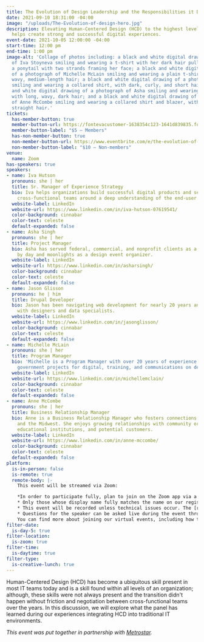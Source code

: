```yaml
---
title: The Evolution of Design Leadership and the Responsibilities it Demands
date: 2021-09-10 18:31:00 -04:00
image: "/uploads/The-Evolution-of-design-hero.jpg"
description: Elevating Human-Centered Design (HCD) to the highest levels of an organization
  helps create strong and successful digital experiences.
event-date: 2021-10-05 12:00:00 -04:00
start-time: 12:00 pm
end-time: 1:00 pm
image-alt: 'Collage of photos including: a black and white digital drawing of a photograph
  of Iva Stoyneva smiling and wearing a t-shirt with her dark hair pulled back into
  a ponytail with two strands framing her face; a black and white digital drawing
  of a photograph of Michelle McLain smiling and wearing a plain t-shirt, with light,
  wavy, medium-length hair; a black and white digital drawing of a photograph of Jason
  smiling and wearing a collared shirt, with dark, curly, and short hair; a black
  and white digital drawing of a photograph of Asha smiling and wearing a t-shirt
  with long, wavy, dark hair; and a black and white digital drawing of a photograph
  of Anne McCombe smiling and wearing a collared shirt and blazer, with chin-length
  straight hair.'
tickets:
  has-member-button: true
  member-button-url: https://fontevacustomer-1638354c123-1641d839835.force.com/services/oauth2/authorize?client_id=3MVG9nthuDc9owbcOq7_07W.HriOQQPWTbMkrpOla.ajDQlTHf4_uby_mhwylcX.mJBU2O2SppTiZMS0J_HJd&response_type=code&redirect_uri=https://ikit.aiga.org/ikit_national_util/ikit-national-util-sso-redirect/&state=https%3A%2F%2Fdc.aiga.org%2Fevent%2Fthe-evolution-of-design-leadership-and-the-responsibilities-it-demands%2F%3Fredirect_source%3Deventbrite_register
  member-button-label: "$5 — Members"
  has-non-member-button: true
  non-member-button-url: https://www.eventbrite.com/e/the-evolution-of-design-leadership-and-the-responsibilities-it-demands-tickets-170369965152
  non-member-button-label: "$10 — Non-members"
venue:
  name: Zoom
has-speakers: true
speakers:
- name: Iva Hutson
  pronouns: she | her
  title: Sr. Manager of Experience Strategy
  bio: Iva helps organizations build successful digital products and services by aligning
    cross-functional teams around a deep understanding of the end-user.
  website-label: LinkedIn
  website-url: https://www.linkedin.com/in/iva-hutson-07619541/
  color-background: cinnabar
  color-text: celeste
  default-expanded: false
- name: Asha Singh
  pronouns: she | her
  title: Project Manager
  bio: Asha has served federal, commercial, and nonprofit clients as a Project Manager
    by day and moonlights as a design event organizer.
  website-label: LinkedIn
  website-url: https://www.linkedin.com/in/asharsingh/
  color-background: cinnabar
  color-text: celeste
  default-expanded: false
- name: Jason Glisson
  pronouns: he | him
  title: Drupal Developer
  bio: Jason has been navigating web development for nearly 20 years and enjoys collaborating
    with designers and data specialists.
  website-label: LinkedIn
  website-url: https://www.linkedin.com/in/jasonglisson/
  color-background: cinnabar
  color-text: celeste
  default-expanded: false
- name: Michelle McLain
  pronouns: she | her
  title: Program Manager
  bio: 'Michelle is a Program Manager with over 20 years of experience managing federal
    government projects for digital, training, and communications on design and development. '
  website-label: LinkedIn
  website-url: https://www.linkedin.com/in/michellemclain/
  color-background: cinnabar
  color-text: celeste
  default-expanded: false
- name: Anne McCombe
  pronouns: she | her
  title: Business Relationship Manager
  bio: Anne is a Business Relationship Manager who fosters connections between MetroStar
    and the Midwest. She enjoys growing relationships with community organizations,
    educational institutions, and potential customers.
  website-label: LinkedIn
  website-url: https://www.linkedin.com/in/anne-mccombe/
  color-background: cinnabar
  color-text: celeste
  default-expanded: false
platform:
  is-in-person: false
  is-remote: true
  remote-body: |-
    This event will be streamed via Zoom:

    *In order to participate fully, plan to join on the Zoom app via a computer, tablet, or mobile device with enough bandwidth to support viewing video.
    * Only those whose display name fully matches the name on our registration list will be admitted from the waiting room, in order to ensure only those who have registered for the event are able to attend — and to create space for intimate conversations.
    * This event will be recorded unless technical issues occur. The [recordings will be shared in the AIGA DC recordings archive](https://dc.aiga.org/introducing-the-aiga-dc-event-recordings-archive/) for AIGA members to rewatch or catch up on at a later date. *(You can [register for a membership](https://dc.aiga.org/membership/membership-rates/) on our website for just $50 for a year.)*
    * Questions for the speaker can be asked live during the event through the chat.
    You can find more about joining our virtual events, including how to connect, directions to troubleshoot, and information about our refund policy in our [FAQs](https://dcdesignweek.org/faqs/).
filter-date:
  is-day-5: true
filter-location:
  is-zoom: true
filter-time:
  is-daytime: true
filter-type:
  is-creative-lunch: true
---
```


Human-Centered Design (HCD) has become a ubiquitous skill present in most IT teams today and is a skill found within all levels of an organization; although, these skills were not always present and the transition didn't happen without friction and negotiation between cross-functional teams over the years. In this discussion, we will explore what the panel has learned during our experiences integrating HCD into traditional IT environments.


*This event was put together in partnership with [Metrostar](https://www.metrostar.com/).*
